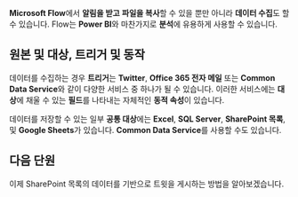 **Microsoft Flow**에서 **알림을 받고** **파일을 복사**할 수 있을 뿐만 아니라 **데이터 수집**도 할 수 있습니다.  Flow는 **Power BI**와 마찬가지로 **분석**에 유용하게 사용할 수 있습니다.  

## <a name="sources-and-destinations-triggers-and-actions"></a>원본 및 대상, 트리거 및 동작
데이터를 수집하는 경우 **트리거**는 **Twitter**, **Office 365 전자 메일** 또는 **Common Data Service**와 같이 다양한 서비스 중 하나가 될 수 있습니다.  이러한 서비스에는 **대상**에 채울 수 있는 **필드**를 나타내는 자체적인 **동적 속성**이 있습니다.

데이터를 저장할 수 있는 일부 **공통 대상**에는 **Excel**, **SQL Server**, **SharePoint 목록**, 및 **Google Sheets**가 있습니다.  **Common Data Service**를 사용할 수도 있습니다.

## <a name="next-lesson"></a>다음 단원
이제 SharePoint 목록의 데이터를 기반으로 트윗을 게시하는 방법을 알아보겠습니다. 

